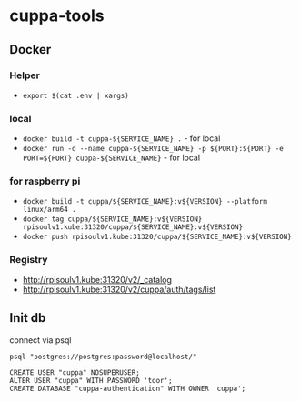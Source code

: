 # cuppa-tools

## Docker

### Helper
- `export $(cat .env | xargs)`

### local
- `docker build -t cuppa-${SERVICE_NAME} .` - for local
- `docker run -d --name cuppa-${SERVICE_NAME} -p ${PORT}:${PORT} -e PORT=${PORT} cuppa-${SERVICE_NAME}` - for local

### for raspberry pi

- `docker build -t cuppa/${SERVICE_NAME}:v${VERSION} --platform linux/arm64 .`
- `docker tag cuppa/${SERVICE_NAME}:v${VERSION} rpisoulv1.kube:31320/cuppa/${SERVICE_NAME}:v${VERSION}`
- `docker push rpisoulv1.kube:31320/cuppa/${SERVICE_NAME}:v${VERSION}`


### Registry

- http://rpisoulv1.kube:31320/v2/_catalog
- http://rpisoulv1.kube:31320/v2/cuppa/auth/tags/list


## Init db

connect via psql

```
psql "postgres://postgres:password@localhost/"
```

```
CREATE USER "cuppa" NOSUPERUSER;
ALTER USER "cuppa" WITH PASSWORD 'toor';
CREATE DATABASE "cuppa-authentication" WITH OWNER 'cuppa';
```